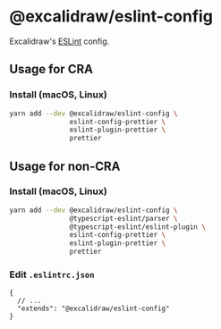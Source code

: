 # @excalidraw/eslint-config

Excalidraw's [ESLint](https://eslint.org/docs/developer-guide/shareable-configs) config.

## Usage for CRA

### Install (macOS, Linux)

```bash
yarn add --dev @excalidraw/eslint-config \
               eslint-config-prettier \
               eslint-plugin-prettier \
               prettier
```
## Usage for non-CRA

### Install (macOS, Linux)

```bash
yarn add --dev @excalidraw/eslint-config \
               @typescript-eslint/parser \
               @typescript-eslint/eslint-plugin \
               eslint-config-prettier \
               eslint-plugin-prettier \
               prettier
```


### Edit `.eslintrc.json`

```jsonc
{
  // ...
  "extends": "@excalidraw/eslint-config"
}
```
